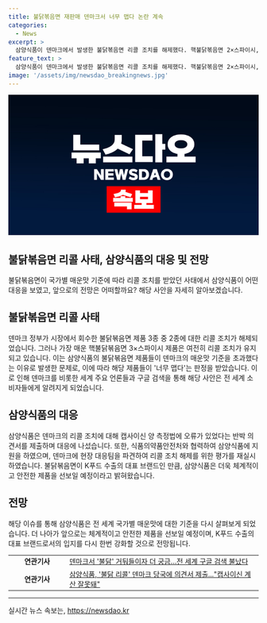 ```yaml
---
title: 불닭볶음면 재판매 덴마크서 너무 맵다 논란 계속
categories:
  - News
excerpt: >
  삼양식품이 덴마크에서 발생한 불닭볶음면 리콜 조치를 해제했다. 핵불닭볶음면 2×스파이시, 불닭볶음탕면은 다시 판매 중이지만 3×스파이시는 유지됨. 이 문제로 BBC, AP통신 등 전 세계 언론의 보도가 높아지며 불닭볶음면의 인기가 다시 한 번 확인됐다. 삼양식품은 캡사이신 양 측정법 반박하고, 식품의약품안전처는 대응을 위해 덴마크에 현장 대응팀을 파견했다. 또한, 국가별 매운맛 기준을 다시 살펴볼 것이라 밝혔다.
feature_text: >
  삼양식품이 덴마크에서 발생한 불닭볶음면 리콜 조치를 해제했다. 핵불닭볶음면 2×스파이시, 불닭볶음탕면은 다시 판매 중이지만 3×스파이시는 유지됨. 이 문제로 BBC, AP통신 등 전 세계 언론의 보도가 높아지며 불닭볶음면의 인기가 다시 한 번 확인됐다. 삼양식품은 캡사이신 양 측정법 반박하고, 식품의약품안전처는 대응을 위해 덴마크에 현장 대응팀을 파견했다. 또한, 국가별 매운맛 기준을 다시 살펴볼 것이라 밝혔다.
image: '/assets/img/newsdao_breakingnews.jpg'
---
```


<p><img src="/assets/img/newsdao_breakingnews.jpg" alt="ranknews 속보" /></p>

<h2>불닭볶음면 리콜 사태, 삼양식품의 대응 및 전망</h2>

<p data-ke-size="size16">불닭볶음면이 국가별 매운맛 기준에 따라 리콜 조치를 받았던 사태에서 삼양식품이 어떤 대응을 보였고, 앞으로의 전망은 어떠할까요? 해당 사안을 자세히 알아보겠습니다.</p>

<h2 data-ke-size="size26">불닭볶음면 리콜 사태</h2>

<p data-ke-size="size16">덴마크 정부가 시장에서 회수한 불닭볶음면 제품 3종 중 2종에 대한 리콜 조치가 해제되었습니다. 그러나 가장 매운 핵불닭볶음면 3×스파이시 제품은 여전히 리콜 조치가 유지되고 있습니다. 이는 삼양식품의 불닭볶음면 제품들이 덴마크의 매운맛 기준을 초과했다는 이유로 발생한 문제로, 이에 따라 해당 제품들이 '너무 맵다'는 판정을 받았습니다. 이로 인해 덴마크를 비롯한 세계 주요 언론들과 구글 검색을 통해 해당 사안은 전 세계 소비자들에게 알려지게 되었습니다.</p>

<h2 data-ke-size="size26">삼양식품의 대응</h2>

<p data-ke-size="size16">삼양식품은 덴마크의 리콜 조치에 대해 캡사이신 양 측정법에 오류가 있었다는 반박 의견서를 제출하며 대응에 나섰습니다. 또한, 식품의약품안전처와 협력하여 삼양식품에 지원을 하였으며, 덴마크에 현장 대응팀을 파견하여 리콜 조치 해제를 위한 평가를 재실시하였습니다. 불닭볶음면이 K푸드 수출의 대표 브랜드인 만큼, 삼양식품은 더욱 체계적이고 안전한 제품을 선보일 예정이라고 밝혀왔습니다.</p>

<h2 data-ke-size="size26">전망</h2>

<p data-ke-size="size16">해당 이슈를 통해 삼양식품은 전 세계 국가별 매운맛에 대한 기준을 다시 살펴보게 되었습니다. 더 나아가 앞으로는 체계적이고 안전한 제품을 선보일 예정이며, K푸드 수출의 대표 브랜드로서의 입지를 다시 한번 강화할 것으로 전망됩니다.</p>

<table>
   <colgroup>
      <col style="width: 142px">
      <col style="width: 485px">
   </colgroup>
   <tbody>
      <tr>
         <td style="text-align: center; height: 17px;"><b>연관기사</b></td>
         <td style="text-align: left; height: 17px;"><a href="www.hankookilbo.com/News/Read/A2024062312140002140" target="_blank">덴마크서 '불닭' 거둬들이자 더 궁금…전 세계 구글 검색 불났다</a></td>
      </tr>
      <tr>
         <td style="text-align: center; height: 17px;"><b>연관기사</b></td>
         <td style="text-align: left; height: 17px;"><a href="www.hankookilbo.com/News/Read/A2024061919060005726" target="_blank">삼양식품, '불닭 리콜' 덴마크 당국에 의견서 제출..."캡사이신 계산 잘못돼"</a></td>
      </tr>
   </tbody>
</table>

<hr>
실시간 뉴스 속보는, <a href="https://newsdao.kr" rel="dofollow">https://newsdao.kr</a>


